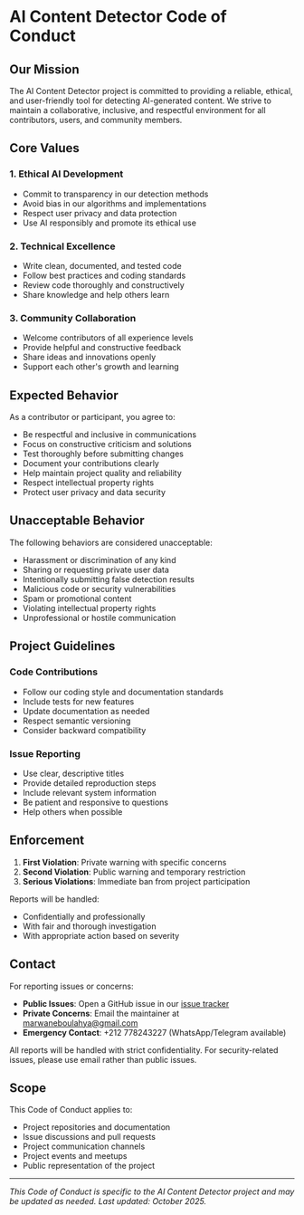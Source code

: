 # AI Content Detector Code of Conduct

## Our Mission

The AI Content Detector project is committed to providing a reliable, ethical, and user-friendly tool for detecting AI-generated content. We strive to maintain a collaborative, inclusive, and respectful environment for all contributors, users, and community members.

## Core Values

### 1. Ethical AI Development
- Commit to transparency in our detection methods
- Avoid bias in our algorithms and implementations
- Respect user privacy and data protection
- Use AI responsibly and promote its ethical use

### 2. Technical Excellence
- Write clean, documented, and tested code
- Follow best practices and coding standards
- Review code thoroughly and constructively
- Share knowledge and help others learn

### 3. Community Collaboration
- Welcome contributors of all experience levels
- Provide helpful and constructive feedback
- Share ideas and innovations openly
- Support each other's growth and learning

## Expected Behavior

As a contributor or participant, you agree to:

- Be respectful and inclusive in communications
- Focus on constructive criticism and solutions
- Test thoroughly before submitting changes
- Document your contributions clearly
- Help maintain project quality and reliability
- Respect intellectual property rights
- Protect user privacy and data security

## Unacceptable Behavior

The following behaviors are considered unacceptable:

- Harassment or discrimination of any kind
- Sharing or requesting private user data
- Intentionally submitting false detection results
- Malicious code or security vulnerabilities
- Spam or promotional content
- Violating intellectual property rights
- Unprofessional or hostile communication

## Project Guidelines

### Code Contributions
- Follow our coding style and documentation standards
- Include tests for new features
- Update documentation as needed
- Respect semantic versioning
- Consider backward compatibility

### Issue Reporting
- Use clear, descriptive titles
- Provide detailed reproduction steps
- Include relevant system information
- Be patient and responsive to questions
- Help others when possible

## Enforcement

1. **First Violation**: Private warning with specific concerns
2. **Second Violation**: Public warning and temporary restriction
3. **Serious Violations**: Immediate ban from project participation

Reports will be handled:
- Confidentially and professionally
- With fair and thorough investigation
- With appropriate action based on severity

## Contact

For reporting issues or concerns:
- **Public Issues**: Open a GitHub issue in our [issue tracker](https://github.com/boulahya01/ai-content-detector/issues)
- **Private Concerns**: Email the maintainer at marwaneboulahya@gmail.com
- **Emergency Contact**: +212 778243227 (WhatsApp/Telegram available)

All reports will be handled with strict confidentiality. For security-related issues, please use email rather than public issues.

## Scope

This Code of Conduct applies to:
- Project repositories and documentation
- Issue discussions and pull requests
- Project communication channels
- Project events and meetups
- Public representation of the project

---

*This Code of Conduct is specific to the AI Content Detector project and may be updated as needed. Last updated: October 2025.*
